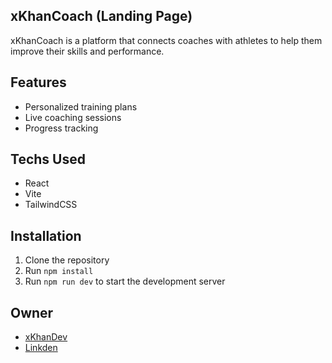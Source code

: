 ## xKhanCoach (Landing Page)

xKhanCoach is a platform that connects coaches with athletes to help them improve their skills and performance.

## Features

- Personalized training plans
- Live coaching sessions
- Progress tracking

## Techs Used

- React
- Vite
- TailwindCSS

## Installation

1. Clone the repository
2. Run `npm install`
3. Run `npm run dev` to start the development server

## Owner

- [xKhanDev](https://github.com/xKhanDev)
- [Linkden](https://www.linkedin.com/in/safeer-khan-x/)